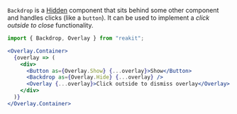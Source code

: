 `Backdrop` is a [Hidden](../Hidden/Hidden.md) component that sits behind some other component and handles clicks (like a `button`). It can be used to implement a *click outside to close* functionality.

```jsx
import { Backdrop, Overlay } from "reakit";

<Overlay.Container>
  {overlay => (
    <div>
      <Button as={Overlay.Show} {...overlay}>Show</Button>
      <Backdrop as={Overlay.Hide} {...overlay} />
      <Overlay {...overlay}>Click outside to dismiss overlay</Overlay>
    </div>
  )}
</Overlay.Container>
```
